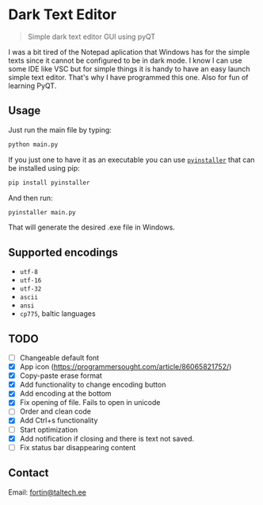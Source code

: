 # Dark Text Editor
> Simple dark text editor GUI using pyQT

I was a bit tired of the Notepad aplication that Windows has for the simple texts since it cannot be configured to be in dark mode. I know I can use some IDE like VSC but for simple things it is handy to have an easy launch simple text editor. That's why I have programmed this one. Also for fun of learning PyQT. 

## Usage

Just run the main file by typing:
```bash
python main.py
```

If you just one to have it as an executable you can use [```pyinstaller```](https://pypi.org/project/pyinstaller/) that can be installed using pip:

```bash
pip install pyinstaller
```

And then run:
```bash
pyinstaller main.py 
```
That will generate the desired .exe file in Windows. 
## Supported encodings
- ```utf-8```
- ```utf-16```
- ```utf-32```
- ```ascii```
- ```ansi```
- ```cp775```, baltic languages


## TODO
 - [ ] Changeable default font
 - [X] App icon (https://programmersought.com/article/86065821752/)
 - [X] Copy-paste erase format
 - [X] Add functionality to change encoding button
 - [X] Add encoding at the bottom
 - [X] Fix opening of file. Fails to open in unicode
 - [ ] Order and clean code
 - [X] Add Ctrl+s functionality
 - [ ] Start optimization
 - [X] Add notification if closing and there is text not saved. 
 - [ ] Fix status bar disappearing content

## Contact
Email: <fortin@taltech.ee>